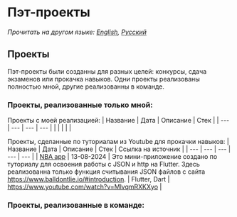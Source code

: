 # Пэт-проекты
_Прочитать на другом языке: [English](README.md), [Русский](README.ru.md)_
## Проекты
Пэт-проекты были созданны для разных целей: конкурсы, сдача экзаменов или прокачка навыков.
Одни проекты реализованы полностью мной, другие реализованны в команде.
### Проекты, реализованные только мной:
Проекты с моей реализацией:
| Название | Дата | Описание | Стек |
| --- | --- | --- | --- |
| | | | |

Проекты, сделанные по туториалам из Youtube для прокачки навыков:
| Название | Дата | Описание | Стек | Ссылка на источник |
| --- | --- | --- | --- | --- |
| [NBA app](https://github.com/karishka1222/NBA-app-Pet-project-on-Flutter) | 13-08-2024 | Это мини-приложение создано по туториалу для освоения работы с JSON и http на Flutter. Здесь реализованна только функция считывания JSON файлов с сайта https://www.balldontlie.io/#introduction. | Flutter, Dart | https://www.youtube.com/watch?v=MlvqmRXKXyo |
### Проекты, реализованные в команде:
